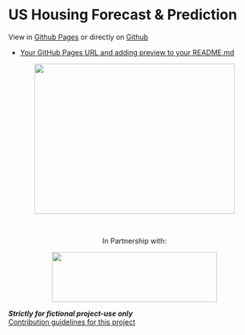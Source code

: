 # US Housing Forecast & Prediction

View in [Github Pages](https://stbere.github.io/project-4/) or directly on [Github](https://stbere.github.io/project-4/) 
* [Your GitHub Pages URL and adding preview to your README.md](/project-4/index.html)




<p align="center">
  <img width="400" height="300" src="https://user-images.githubusercontent.com/97980927/230750898-3b8a0959-93d0-4fa9-a3a8-2226d9c2428e.png"></br>
  </p>
  </br>
 
 <p align="center">
In Partnership with:</br>
 </p>
 <p align="center">
<img width="330" height="100" src="https://user-images.githubusercontent.com/97980927/230750904-d2094d9b-a0ab-437d-a33a-cf8229aa4868.png">
</p>








***Strictly for fictional project-use only***</br>
[Contribution guidelines for this project](https://www.fhfa.gov/DataTools/Downloads/Pages/Public-Use-Databases.aspx)

